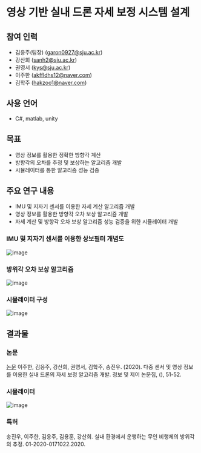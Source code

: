 # 영상 기반 실내 드론 자세 보정 시스템 설계

## 참여 인력
- 김응주(팀장) (garon0927@sju.ac.kr)
- 강산희 (sanh2@sju.ac.kr)
- 권영서 (kys@sju.ac.kr)
- 이주한 (akffldhs12@naver.com)
- 김학주 (hakzoo1@naver.com)

## 사용 언어
- C#, matlab, unity

## 목표
- 영상 정보를 활용한 정확한 방향각 계산
- 방향각의 오차를 추정 및 보상하는 알고리즘 개발
- 시뮬레이터를 통한 알고리즘 성능 검증

## 주요 연구 내용
- IMU 및 지자기 센서를 이용한 자세 계산 알고리즘 개발
- 영상 정보를 활용한 방향각 오차 보상 알고리즘 개발
- 자세 계산 및 방향각 오차 보상 알고리즘 성능 검증을 위한 시뮬레이터 개발

### IMU 및 지자기 센서를 이용한 상보필터 개념도
![image](https://user-images.githubusercontent.com/46476876/107909203-13ef5c80-6f9b-11eb-96f8-d867f2901e6a.png)
### 방위각 오차 보상 알고리즘
![image](https://user-images.githubusercontent.com/46476876/107909233-1ea9f180-6f9b-11eb-8ece-d2877b3d1f9c.png)
### 시뮬레이터 구성
![image](https://user-images.githubusercontent.com/46476876/107909280-2ff2fe00-6f9b-11eb-9dc3-932423718d83.png)

## 결과물
### 논문
[논문](https://github.com/sejong-software/indoor-attitude-calibration/blob/main/%EB%8B%A4%EC%A4%91%20%EC%84%BC%EC%84%9C%20%EB%B0%8F%20%EC%98%81%EC%83%81%20%EC%A0%95%EB%B3%B4%EB%A5%BC%20%EC%9D%B4%EC%9A%A9%ED%95%9C%20%EC%8B%A4%EB%82%B4%20%EB%93%9C%EB%A1%A0%EC%9D%98%20%EC%9E%90%EC%84%B8%20%EB%B3%B4%EC%A0%95%20%EC%95%8C%EA%B3%A0%EB%A6%AC%EC%A6%98%20%EA%B0%9C%EB%B0%9C.pdf)
이주한, 김응주, 강산희, 권영서, 김학주, 송진우. (2020). 다중 센서 및 영상 정보를 이용한 실내 드론의 자세 보정 알고리즘 개발. 정보 및 제어 논문집, (), 51-52.
### 시뮬레이터
![image](https://user-images.githubusercontent.com/46476876/107909328-4a2cdc00-6f9b-11eb-9226-e1ca3f1ee881.png)
### 특허
송진우, 이주한, 김응주, 김용훈, 강산희. 실내 환경에서 운행하는 무인 비행체의 방위각의 추정. 01-2020-0171022.2020.

